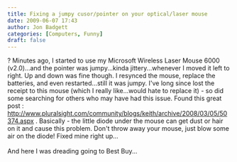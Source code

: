 ```yaml
---
title: Fixing a jumpy cusor/pointer on your optical/laser mouse
date: 2009-06-07 17:43
author: Jon Badgett
categories: [Computers, Funny]
draft: false
---
```

? Minutes ago, I started to use my Microsoft Wireless Laser Mouse 6000 (v2.0)...and the pointer was jumpy...kinda jittery...whenever I moved it left to right. Up and down was fine though. I resynced the mouse, replace the batteries, and even restarted...still it was jumpy. I've long since lost the receipt to this mouse (which I really like...would hate to replace it) -  so did some searching for others who may have had this issue. Found this great post
: <a href="http://www.pluralsight.com/community/blogs/keith/archive/2008/03/05/50374.aspx">http://www.pluralsight.com/community/blogs/keith/archive/2008/03/05/50374.aspx</a> .  Basically - the little diode under the mouse can get dust or hair on it and cause this problem. Don't throw away your mouse, just blow some air on the diode! Fixed mine right up...<br /><br />And here I was dreading going to Best Buy...
